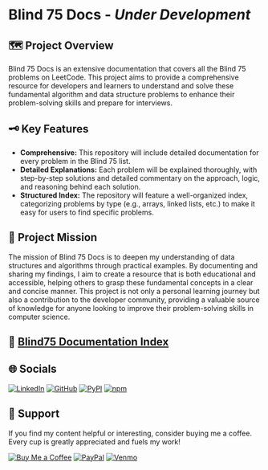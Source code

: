 # Blind 75 Docs - *Under Development*

## 🗺️ Project Overview

Blind 75 Docs is an extensive documentation that covers all the Blind 75 problems on LeetCode. This project aims to provide a comprehensive resource for developers and learners to understand and solve these fundamental algorithm and data structure problems to enhance their problem-solving skills and prepare for interviews.

## 🗝️ Key Features

- **Comprehensive:** This repository will include detailed documentation for every problem in the Blind 75 list.
- **Detailed Explanations:** Each problem will be explained thoroughly, with step-by-step solutions and detailed commentary on the approach, logic, and reasoning behind each solution.
- **Structured Index:** The repository will feature a well-organized index, categorizing problems by type (e.g., arrays, linked lists, etc.) to make it easy for users to find specific problems.

## 🎯 Project Mission

The mission of Blind 75 Docs is to deepen my understanding of data structures and algorithms through practical examples. By documenting and sharing my findings, I aim to create a resource that is both educational and accessible, helping others to grasp these fundamental concepts in a clear and concise manner. This project is not only a personal learning journey but also a contribution to the developer community, providing a valuable source of knowledge for anyone looking to improve their problem-solving skills in computer science.

## 📑 [Blind75 Documentation Index](./index.md)

## 🌐 Socials

[![LinkedIn](https://img.shields.io/badge/LinkedIn-%230077B5.svg?logo=linkedin&logoColor=white)](https://linkedin.com/in/tzm01)
[![GitHub](https://img.shields.io/badge/GitHub-black?logo=github&logoColor=white)](https://github.com/TheCyberLocal)
[![PyPI](https://img.shields.io/badge/PyPI-3776AB?logo=pypi&logoColor=white)](https://pypi.org/user/TheCyberLocal/)
[![npm](https://img.shields.io/badge/npm-%23FFFFFF.svg?logo=npm&logoColor=D00000)](https://www.npmjs.com/~thecyberlocal)

## 💖 Support

If you find my content helpful or interesting, consider buying me a coffee. Every cup is greatly appreciated and fuels my work!

[![Buy Me a Coffee](https://img.shields.io/badge/-buy_me_a%C2%A0coffee-gray?logo=buy-me-a-coffee)](https://buymeacoffee.com/thecyberlocal)
[![PayPal](https://img.shields.io/badge/PayPal-00457C?logo=paypal&logoColor=white)](https://www.paypal.com/paypalme/TheCyberLocal)
[![Venmo](https://img.shields.io/badge/Venmo-008CFF?logo=venmo&logoColor=white)](https://www.venmo.com/TheCyberLocal)
